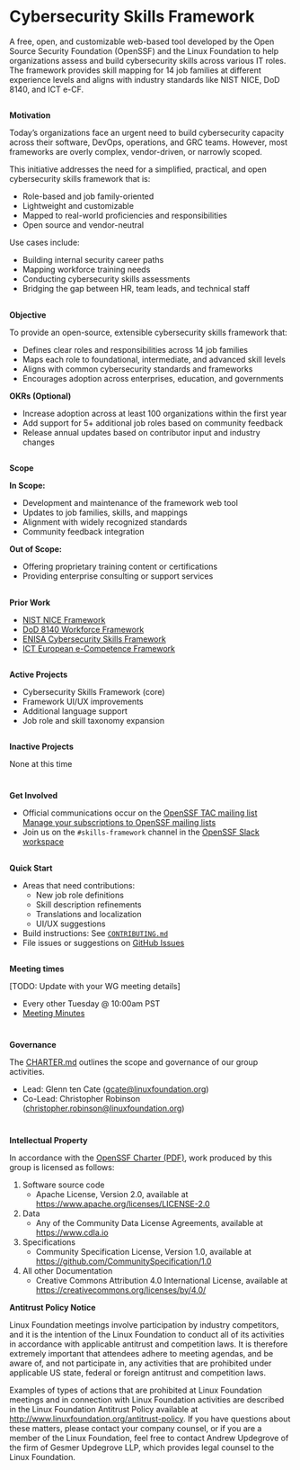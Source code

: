 # **Cybersecurity Skills Framework**

A free, open, and customizable web-based tool developed by the Open Source Security Foundation (OpenSSF) and the Linux Foundation to help organizations assess and build cybersecurity skills across various IT roles. The framework provides skill mapping for 14 job families at different experience levels and aligns with industry standards like NIST NICE, DoD 8140, and ICT e-CF.

## 
**Motivation**

Today’s organizations face an urgent need to build cybersecurity capacity across their software, DevOps, operations, and GRC teams. However, most frameworks are overly complex, vendor-driven, or narrowly scoped.

This initiative addresses the need for a simplified, practical, and open cybersecurity skills framework that is:

- Role-based and job family-oriented
- Lightweight and customizable
- Mapped to real-world proficiencies and responsibilities
- Open source and vendor-neutral

Use cases include:

- Building internal security career paths
- Mapping workforce training needs
- Conducting cybersecurity skills assessments
- Bridging the gap between HR, team leads, and technical staff

## 
**Objective**

To provide an open-source, extensible cybersecurity skills framework that:

- Defines clear roles and responsibilities across 14 job families
- Maps each role to foundational, intermediate, and advanced skill levels
- Aligns with common cybersecurity standards and frameworks
- Encourages adoption across enterprises, education, and governments

**OKRs (Optional)**

- Increase adoption across at least 100 organizations within the first year
- Add support for 5+ additional job roles based on community feedback
- Release annual updates based on contributor input and industry changes

## 
**Scope**

**In Scope:**

- Development and maintenance of the framework web tool
- Updates to job families, skills, and mappings
- Alignment with widely recognized standards
- Community feedback integration

**Out of Scope:**

- Offering proprietary training content or certifications
- Providing enterprise consulting or support services

## 
**Prior Work**

* [NIST NICE Framework](https://www.nist.gov/itl/applied-cybersecurity/nice/nice-framework-resource-center)
* [DoD 8140 Workforce Framework](https://public.cyber.mil/cw/dod-cyber-workforce-framework/)
* [ENISA Cybersecurity Skills Framework](https://www.enisa.europa.eu/publications/european-cybersecurity-skills-framework)
* [ICT European e-Competence Framework](https://www.ecompetences.eu/)

## 
**Active Projects**

- Cybersecurity Skills Framework (core)
- Framework UI/UX improvements
- Additional language support
- Job role and skill taxonomy expansion

## 
**Inactive Projects**

None at this time

# 
**Get Involved**

*   Official communications occur on the [OpenSSF TAC mailing list](https://lists.openssf.org/g/openssf-tac/topics)  
    [Manage your subscriptions to OpenSSF mailing lists](https://lists.openssf.org/g/main/subgroups)
*   Join us on the `#skills-framework` channel in the [OpenSSF Slack workspace](https://slack.openssf.org/)

## 
### 
**Quick Start**

*   Areas that need contributions:
    - New job role definitions
    - Skill description refinements
    - Translations and localization
    - UI/UX suggestions
*   Build instructions: See [`CONTRIBUTING.md`](./CONTRIBUTING.md)
*   File issues or suggestions on [GitHub Issues](https://github.com/ossf/cybersecurity-skills-framework/issues)

## 
**Meeting times**

[TODO: Update with your WG meeting details]

*   Every other Tuesday @ 10:00am PST  
*   [Meeting Minutes](https://docs.google.com/document/d/1uXQI1vI5_HyOvxHMexrnTY_ruBrynbPl5yOd1UM4g3A/edit#heading=h.yworp6sxzb6g)

# 
**Governance**

The [CHARTER.md](https://github.com/ossf/project-template/blob/main/CHARTER.md) outlines the scope and governance of our group activities.

*   Lead: Glenn ten Cate (gcate@linuxfoundation.org)
*   Co-Lead: Christopher Robinson (christopher.robinson@linuxfoundation.org)

#
**Intellectual Property**

In accordance with the [OpenSSF Charter (PDF)](https://charter.openssf.org/), work produced by this group is licensed as follows:

1. Software source code  
   * Apache License, Version 2.0, available at https://www.apache.org/licenses/LICENSE-2.0
2. Data  
   * Any of the Community Data License Agreements, available at https://www.cdla.io
3. Specifications  
   * Community Specification License, Version 1.0, available at https://github.com/CommunitySpecification/1.0
4. All other Documentation  
   * Creative Commons Attribution 4.0 International License, available at https://creativecommons.org/licenses/by/4.0/

**Antitrust Policy Notice**

Linux Foundation meetings involve participation by industry competitors, and it is the intention of the Linux Foundation to conduct all of its activities in accordance with applicable antitrust and competition laws. It is therefore extremely important that attendees adhere to meeting agendas, and be aware of, and not participate in, any activities that are prohibited under applicable US state, federal or foreign antitrust and competition laws.

Examples of types of actions that are prohibited at Linux Foundation meetings and in connection with Linux Foundation activities are described in the Linux Foundation Antitrust Policy available at http://www.linuxfoundation.org/antitrust-policy. If you have questions about these matters, please contact your company counsel, or if you are a member of the Linux Foundation, feel free to contact Andrew Updegrove of the firm of Gesmer Updegrove LLP, which provides legal counsel to the Linux Foundation.
